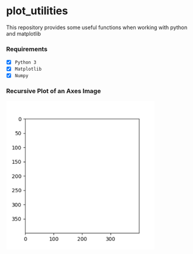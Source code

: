# plot_utilities
This repository provides some useful functions when working with python and matplotlib

### Requirements
- [x] `Python 3`
- [x] `Matplotlib`  
- [x] `Numpy`

### Recursive Plot of an Axes Image
<img src="https://github.com/janek-gross/plot_utilities/blob/master/test.gif?raw=true" width="400" height="400" />
